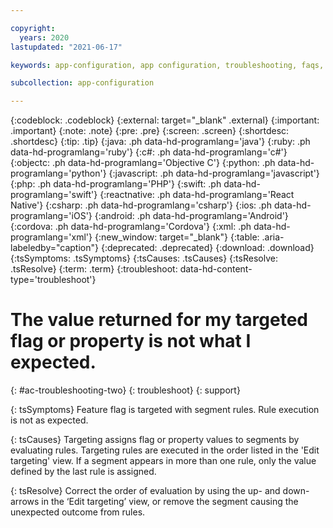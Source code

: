 ```yaml
---

copyright:
  years: 2020
lastupdated: "2021-06-17"

keywords: app-configuration, app configuration, troubleshooting, faqs, Frequently Asked Questions, feature flag, evaluation

subcollection: app-configuration

---
```


{:codeblock: .codeblock}
{:external: target="_blank" .external}
{:important: .important}
{:note: .note}
{:pre: .pre}
{:screen: .screen}
{:shortdesc: .shortdesc}
{:tip: .tip}
{:java: .ph data-hd-programlang='java'}
{:ruby: .ph data-hd-programlang='ruby'}
{:c#: .ph data-hd-programlang='c#'}
{:objectc: .ph data-hd-programlang='Objective C'}
{:python: .ph data-hd-programlang='python'}
{:javascript: .ph data-hd-programlang='javascript'}
{:php: .ph data-hd-programlang='PHP'}
{:swift: .ph data-hd-programlang='swift'}
{:reactnative: .ph data-hd-programlang='React Native'}
{:csharp: .ph data-hd-programlang='csharp'}
{:ios: .ph data-hd-programlang='iOS'}
{:android: .ph data-hd-programlang='Android'}
{:cordova: .ph data-hd-programlang='Cordova'}
{:xml: .ph data-hd-programlang='xml'}
{:new_window: target="_blank"}
{:table: .aria-labeledby="caption"}
{:deprecated: .deprecated}
{:download: .download}
{:tsSymptoms: .tsSymptoms}
{:tsCauses: .tsCauses}
{:tsResolve: .tsResolve}
{:term: .term}
{:troubleshoot: data-hd-content-type='troubleshoot'}

# The value returned for my targeted flag or property is not what I expected.
{: #ac-troubleshooting-two}
{: troubleshoot}
{: support}


{: tsSymptoms}
Feature flag is targeted with segment rules. Rule execution is not as expected.  

{: tsCauses}
Targeting assigns flag or property values to segments by evaluating rules. Targeting rules are executed in the order listed in the 'Edit targeting' view. If a segment appears in more than one rule, only the value defined by the last rule is assigned.

{: tsResolve}
Correct the order of evaluation by using the up- and down-arrows in the ‘Edit targeting’ view, or remove the segment causing the unexpected outcome from rules.
